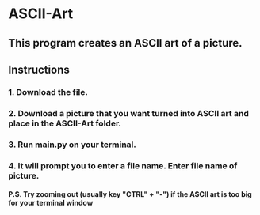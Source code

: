 # ASCII-Art
## This program creates an ASCII art of a picture.

## Instructions
### 1. Download the file.
### 2. Download a picture that you want turned into ASCII art and place in the ASCII-Art folder. 
### 3. Run main.py on your terminal.
### 4. It will prompt you to enter a file name. Enter file name of picture.

#### P.S. Try zooming out (usually key "CTRL" + "-") if the ASCII art is too big for your terminal window
